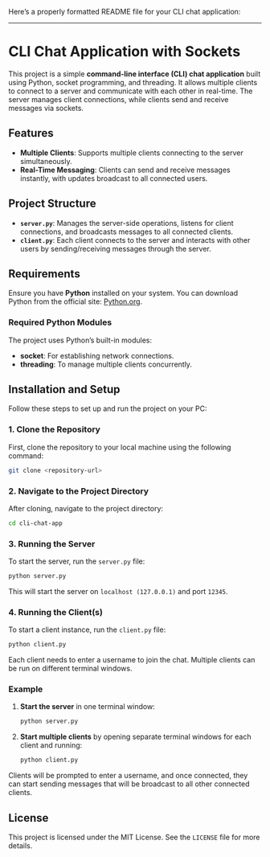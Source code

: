 Here’s a properly formatted README file for your CLI chat application:

---

# CLI Chat Application with Sockets

This project is a simple **command-line interface (CLI) chat application** built using Python, socket programming, and threading. It allows multiple clients to connect to a server and communicate with each other in real-time. The server manages client connections, while clients send and receive messages via sockets.

## Features
- **Multiple Clients**: Supports multiple clients connecting to the server simultaneously.
- **Real-Time Messaging**: Clients can send and receive messages instantly, with updates broadcast to all connected users.

## Project Structure
- **`server.py`**: Manages the server-side operations, listens for client connections, and broadcasts messages to all connected clients.
- **`client.py`**: Each client connects to the server and interacts with other users by sending/receiving messages through the server.

## Requirements
Ensure you have **Python** installed on your system. You can download Python from the official site: [Python.org](https://www.python.org/downloads/).

### Required Python Modules
The project uses Python’s built-in modules:
- **socket**: For establishing network connections.
- **threading**: To manage multiple clients concurrently.

## Installation and Setup
Follow these steps to set up and run the project on your PC:

### 1. Clone the Repository
First, clone the repository to your local machine using the following command:
```bash
git clone <repository-url>
```

### 2. Navigate to the Project Directory
After cloning, navigate to the project directory:
```bash
cd cli-chat-app
```

### 3. Running the Server
To start the server, run the `server.py` file:
```bash
python server.py
```
This will start the server on `localhost (127.0.0.1)` and port `12345`.

### 4. Running the Client(s)
To start a client instance, run the `client.py` file:
```bash
python client.py
```
Each client needs to enter a username to join the chat. Multiple clients can be run on different terminal windows.

### Example
1. **Start the server** in one terminal window:
   ```bash
   python server.py
   ```
2. **Start multiple clients** by opening separate terminal windows for each client and running:
   ```bash
   python client.py
   ```

Clients will be prompted to enter a username, and once connected, they can start sending messages that will be broadcast to all other connected clients.

## License
This project is licensed under the MIT License. See the `LICENSE` file for more details.
